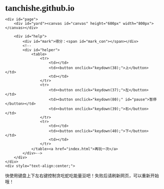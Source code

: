 # tanchishe.github.io
<!DOCTYPE html>

<html lang="en">
<head>
    <meta charset="UTF-8">
    <title>贪吃蛇</title>
    <style type="text/css">
*{margin:0;padding: 0;font-family: "Microsoft YaHei";}
#page{margin-right: auto;margin-left: auto; margin-top: 20px;height: 600px; width: 980px; }
#yard{ width: 800px;border: 1px solid gray;box-shadow: 0 0 10px black; float: right;}
#mark{font-weight: 800;}
#mark_con{ color: red; }
button{width: 50px; }
a{text-decoration:none;}
</style>
<script type="text/javascript">
        //伪常量
        var BLOCK_SIZE = 20;        //格子大小
        var COLS = 40;                        //列数
        var ROWS = 30;                        //行数
        //变量
        var snakes = [];                //保存蛇坐标
        var c = null;                        //绘图对象
        var toGo = 3;                        //行进方向
        var snakecount = 4;                //蛇身数量
        var interval = null;        //计时器
        var foodX = 0;                        //食物X轴坐标
        var foodY = 0;                        //食物Y轴坐标
        var oMark = null;                //分数显示框
        var isPause = false;        //是否暂停
        // 绘图函数
        function draw(){
            c.clearRect(0,0,BLOCK_SIZE * COLS, BLOCK_SIZE * ROWS);
            //画出横线
            for( var i = 1; i <= ROWS; i++ ) {
                c.beginPath();
                c.moveTo(0, i * BLOCK_SIZE);
                c.lineTo(BLOCK_SIZE * COLS, i * BLOCK_SIZE);
                c.strokeStyle = "gray";
                c.stroke();
            }
            //画出竖线
            for(var i = 1; i <= COLS; i++){
                c.beginPath();
                c.moveTo(i * BLOCK_SIZE, 0);
                c.lineTo(i * BLOCK_SIZE, BLOCK_SIZE * ROWS);
                c.stroke();
            }
            //画出蛇
            for (var i = 0; i < snakes.length; i++){
                c.beginPath();
                c.fillStyle = "green";
                c.fillRect(snakes[i].x, snakes[i].y, BLOCK_SIZE, BLOCK_SIZE);
                c.moveTo(snakes[i].x, snakes[i].y);
                c.lineTo(snakes[i].x + BLOCK_SIZE, snakes[i].y);
                c.lineTo(snakes[i].x + BLOCK_SIZE, snakes[i].y + BLOCK_SIZE);
                c.lineTo(snakes[i].x, snakes[i].y + BLOCK_SIZE);
                c.closePath();
                c.strokeStyle = "red";
                c.stroke();
            }
            //画出食物
            c.beginPath();
            c.fillStyle = "yellow";
            c.fillRect(foodX, foodY, BLOCK_SIZE, BLOCK_SIZE);
            c.moveTo(foodX, foodY);
            c.lineTo(foodX + BLOCK_SIZE, foodY);
            c.lineTo(foodX + BLOCK_SIZE, foodY + BLOCK_SIZE);
            c.lineTo(foodX, foodY + BLOCK_SIZE);
            c.closePath();
            c.strokeStyle = "red";
            c.stroke();
        }
        //游戏初始化
        function start(){
            for( var i = 0; i < snakecount; i++){
                snakes[i] = {x: i * BLOCK_SIZE, y: 0};
            }
            addFood();
            //draw();
            oMark.innerHTML = 0;
        }
        //移动函数
        function move(){
            switch(toGo){
                case 1: //左边
                    snakes.push({x: snakes[snakecount - 1].x - BLOCK_SIZE, y: snakes[snakecount - 1].y});
                break;
                case 2: //上边
                    snakes.push({x: snakes[snakecount - 1].x, y: snakes[snakecount - 1].y - BLOCK_SIZE});
                break;
                case 3: //右边
                    snakes.push({x: snakes[snakecount - 1].x + BLOCK_SIZE, y: snakes[snakecount - 1].y});
                break;
                case 4: //下边
                    snakes.push({x: snakes[snakecount - 1].x, y: snakes[snakecount - 1].y + BLOCK_SIZE});
                break;
                default:;
            }
            snakes.shift();
            isEat();
            isDie();
            draw();
        }
        //吃到食物判断
        function isEat(){
            if (snakes[snakecount - 1].x == foodX && snakes[snakecount - 1].y == foodY) {

                oMark.innerHTML = (parseInt(oMark.innerHTML) + 1).toString();
                addFood();
                addSnake();
            }
        }
        //添加蛇身
        function addSnake(){
            snakecount++;
            snakes.unshift({x:BLOCK_SIZE * COLS, y:BLOCK_SIZE * ROWS});
        }
        //交互响应函数
        function keydown(keyCode){
                switch(keyCode){
                        case 37: //左边
                                if(toGo != 1 && toGo != 3)  toGo = 1;break;
                        case 38: //上边
                                if(toGo != 2 && toGo != 4)        toGo = 2;break;
                        case 39: //右边
                                if(toGo != 3 && toGo != 1)         toGo = 3;break;
                        case 40: //下的
                                if(toGo != 4 && toGo != 2)        toGo = 4;break;
                        case 80: //开始/暂停
                                if(isPause){
                                        interval = setInterval(move,200);
                                        isPause = false;
                                        document.getElementById('pause').innerHTML = "Pause";
                                }else{
                                        clearInterval(interval);
                                        isPause = true;
                                        document.getElementById('pause').innerHTML = "Start";
                                }
                                break;
                }
        }
        //制造食物
        function addFood(){
                foodX = Math.floor(Math.random() * (COLS - 1)) * BLOCK_SIZE;
                foodY = Math.floor(Math.random() * (ROWS - 1)) * BLOCK_SIZE;
                // console.log(foodX + " -- " + foodY);
        }
        //死亡判断
        function isDie(){
                if(snakes[snakecount - 1].x == -20 || snakes[snakecount - 1].x == BLOCK_SIZE * COLS
                        || snakes[snakecount - 1].y == -20 || snakes[snakecount - 1].y == BLOCK_SIZE * ROWS){
                        alert("Game Over!");
                        clearInterval(interval);
                }
                for(var i = 0; i < snakecount - 1; i++){
                        if(snakes[snakecount - 1].x == snakes[i].x && snakes[snakecount - 1].y == snakes[i].y){
                                clearInterval(interval);
                                alert("Game Over!");
                        }
                }
        }
        // 启动函数
        window.onload = function(){
            c = document.getElementById('canvas').getContext('2d');
            oMark = document.getElementById('mark_con');
            start();
            interval = setInterval(move,100);
            document.onkeydown = function(event){
                var event = event || window.event;
                keydown(event.keyCode);
            }
        }
</script>
</head>
<body>

    <div id="page">
        <div id="yard"><canvas id="canvas" height="600px" width="800px"></canvas></div>

        <div id="help">
            <div id="mark">得分：<span id="mark_con"></span></div>
            <!--
            <div id="helper">
                <table>
                    <tr>
                        <td></td>
                        <td><button οnclick="keydown(38);">上</button></td>
                        <td></td>
                    </tr>
                    <tr>
                        <td><button οnclick="keydown(37);">左</button></td>
                        <td><button οnclick="keydown(80);" id="pause">暂停</button></td>
                        <td><button οnclick="keydown(39);">右</button></td>
                    </tr>
                    <tr>
                        <td></td>
                        <td><button οnclick="keydown(40);">下</button></td>
                        <td></td>
                    </tr>
                </table><a href="index.html">再玩一次</a>
            </div>-->
        </div>
    </div>
    <div style="text-align:center;">
</div>
<p>快使用键盘上下左右键控制贪吃蛇吃能量豆吧！失败后请刷新网页，可以重新开始哦！</p>
</body>
</html>
